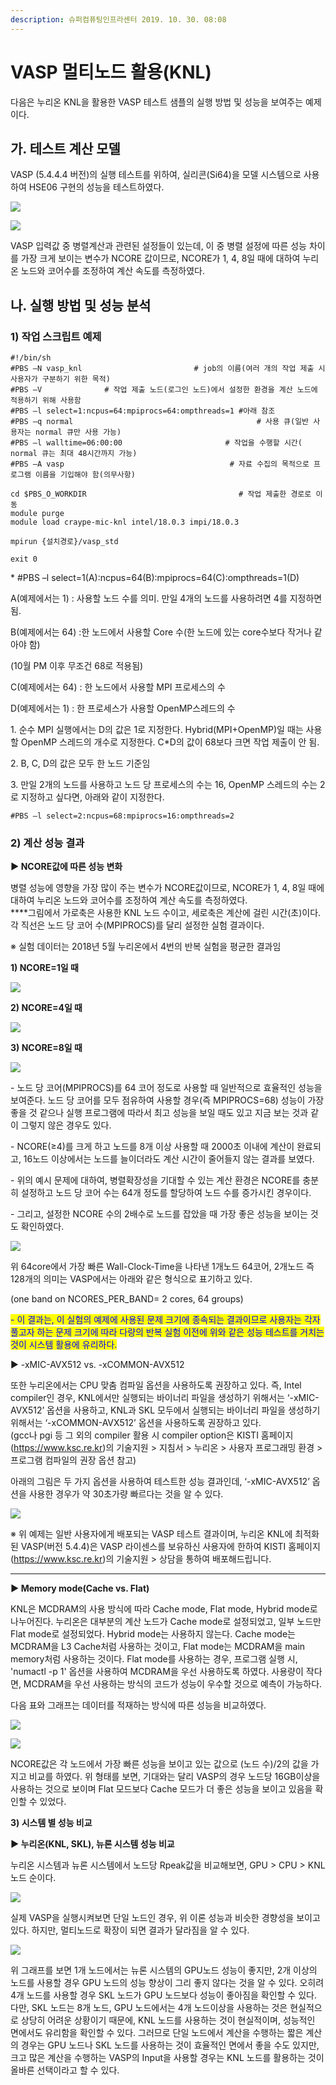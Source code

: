 ```yaml
---
description: 슈퍼컴퓨팅인프라센터 2019. 10. 30. 08:08
---
```


# VASP 멀티노드 활용(KNL)

다음은 누리온 KNL을 활용한 VASP 테스트 샘플의 실행 방법 및 성능을 보여주는 예제이다.



## **가. 테스트 계산 모델**

VASP (5.4.4.4 버전)의 실행 테스트를 위하여, 실리콘(Si64)을 모델 시스템으로 사용하여 HSE06 구현의 성능을 테스트하였다.

![](../../../.gitbook/assets/vasp\_knl\_test\_model.png)

![](../../../.gitbook/assets/995662385DB8C1BE18.png)

VASP 입력값 중 병렬계산과 관련된 설정들이 있는데, 이 중 병렬 설정에 따른 성능 차이를 가장 크게 보이는 변수가 NCORE 값이므로, NCORE가 1, 4, 8일 때에 대하여 누리온 노드와 코어수를 조정하여 계산 속도를 측정하였다.



## **나. 실행 방법 및 성능 분석**

### **1) 작업 스크립트 예제**

```
#!/bin/sh
#PBS –N vasp_knl                         # job의 이름(여러 개의 작업 제출 시 사용자가 구분하기 위한 목적)
#PBS –V              # 작업 제출 노드(로그인 노드)에서 설정한 환경을 계산 노드에 적용하기 위해 사용함
#PBS –l select=1:ncpus=64:mpiprocs=64:ompthreads=1 #아래 참조
#PBS –q normal                                         # 사용 큐(일반 사용자는 normal 큐만 사용 가능)
#PBS –l walltime=06:00:00                       # 작업을 수행할 시간( normal 큐는 최대 48시간까지 가능)
#PBS –A vasp                                     # 자료 수집의 목적으로 프로그램 이름을 기입해야 함(의무사항)
 
cd $PBS_O_WORKDIR                                  # 작업 제출한 경로로 이동
module purge
module load craype-mic-knl intel/18.0.3 impi/18.0.3
 
mpirun {설치경로}/vasp_std
 
exit 0
```

\* #PBS –l select=1(A):ncpus=64(B):mpiprocs=64(C):ompthreads=1(D)

A(예제에서는 1) : 사용할 노드 수를 의미. 만일 4개의 노드를 사용하려면 4를 지정하면 됨.

B(예제에서는 64) :한 노드에서 사용할 Core 수(한 노드에 있는 core수보다 작거나 같아야 함)

(10월 PM 이후 무조건 68로 적용됨)

C(예제에서는 64) : 한 노드에서 사용할 MPI 프로세스의 수

D(예제에서는 1) : 한 프로세스가 사용할 OpenMP스레드의 수

1\. 순수 MPI 실행에서는 D의 값은 1로 지정한다. Hybrid(MPI+OpenMP)일 때는 사용할 OpenMP 스레드의 개수로 지정한다. C\*D의 값이 68보다 크면 작업 제출이 안 됨.

2\. B, C, D의 값은 모두 한 노드 기준임

3\. 만일 2개의 노드를 사용하고 노드 당 프로세스의 수는 16, OpenMP 스레드의 수는 2로 지정하고 싶다면, 아래와 같이 지정한다.

```
#PBS –l select=2:ncpus=68:mpiprocs=16:ompthreads=2
```



### **2) 계산 성능 결과**

**▶ NCORE값에 따른 성능 변화**

병렬 성능에 영향을 가장 많이 주는 변수가 NCORE값이므로, NCORE가 1, 4, 8일 때에 대하여 누리온 노드와 코어수를 조정하여 계산 속도를 측정하였다.\
****그림에서 가로축은 사용한 KNL 노드 수이고, 세로축은 계산에 걸린 시간(초)이다. 각 직선은 노드 당 코어 수(MPIPROCS)를 달리 설정한 실험 결과이다.

※ 실험 데이터는 2018년 5월 누리온에서 4번의 반복 실험을 평균한 결과임

**1) NCORE=1일 때**

![](../../../.gitbook/assets/9984E33C5DBB92D30C.png)

**2) NCORE=4일 때**

![](../../../.gitbook/assets/99A4D03E5DBB92A00A.png)

**3) NCORE=8일 때**

![](../../../.gitbook/assets/993C03415DBBD7E306.png)

\- 노드 당 코어(MPIPROCS)를 64 코어 정도로 사용할 때 일반적으로 효율적인 성능을 보여준다. 노드 당 코어를 모두 점유하여 사용할 경우(즉 MPIPROCS=68) 성능이 가장 좋을 것 같으나 실행 프로그램에 따라서 최고 성능을 보일 때도 있고 지금 보는 것과 같이 그렇지 않은 경우도 있다.

\- NCORE(≥4)를 크게 하고 노드를 8개 이상 사용할 때 2000초 이내에 계산이 완료되고, 16노드 이상에서는 노드를 늘이더라도 계산 시간이 줄어들지 않는 결과를 보였다.

\- 위의 예시 문제에 대하여, 병렬확장성을 기대할 수 있는 계산 환경은 NCORE를 충분히 설정하고 노드 당 코어 수는 64개 정도를 할당하여 노드 수를 증가시킨 경우이다.

\- 그리고, 설정한 NCORE 수의 2배수로 노드를 잡았을 때 가장 좋은 성능을 보이는 것도 확인하였다.

![](../../../.gitbook/assets/vasp\_knl\_test\_result\_t.png)

위 64core에서 가장 빠른 Wall-Clock-Time을 나타낸 1개노드 64코어, 2개노드 즉 128개의 의미는 VASP에서는 아래와 같은 형식으로 표기하고 있다.

(one band on NCORES\_PER\_BAND= 2 cores, 64 groups)

<mark style="color:blue;">- 이 결과는, 이 실험의 예제에 사용된 문제 크기에 종속되는 결과이므로 사용자는 각자 풀고자 하는 문제 크기에 따라 다량의 반복 실험 이전에 위와 같은 성능 테스트를 거치는 것이 시스템 활용에 유리하다.</mark>



▶ -xMIC-AVX512 vs. -xCOMMON-AVX512

또한 누리온에서는 CPU 맞춤 컴파일 옵션을 사용하도록 권장하고 있다. 즉, Intel compiler인 경우, KNL에서만 실행되는 바이너리 파일을 생성하기 위해서는 ‘-xMIC-AVX512’ 옵션을 사용하고, KNL과 SKL 모두에서 실행되는 바이너리 파일을 생성하기 위해서는 ‘-xCOMMON-AVX512’ 옵션을 사용하도록 권장하고 있다.\
(gcc나 pgi 등 그 외의 compiler 활용 시 compiler option은 KISTI 홈페이지 (https://www.ksc.re.kr)의 기술지원 > 지침서 > 누리온 > 사용자 프로그래밍 환경 > 프로그램 컴파일의 권장 옵션 참고)

아래의 그림은 두 가지 옵션을 사용하여 테스트한 성능 결과인데, ‘-xMIC-AVX512’ 옵션을 사용한 경우가 약 30초가량 빠르다는 것을 알 수 있다.

![](../../../.gitbook/assets/99F111435DB8C2DF18.png)

※ 위 예제는 일반 사용자에게 배포되는 VASP 테스트 결과이며, 누리온 KNL에 최적화된 VASP(버전 5.4.4)은 VASP 라이센스를 보유하신 사용자에 한하여 KISTI 홈페이지 (https://www.ksc.re.kr)의 기술지원 > 상담을 통하여 배포해드립니다.

****

**▶ Memory mode(Cache vs. Flat)**

KNL은 MCDRAM의 사용 방식에 따라 Cache mode, Flat mode, Hybrid mode로 나누어진다. 누리온은 대부분의 계산 노드가 Cache mode로 설정되었고, 일부 노드만 Flat mode로 설정되었다. Hybrid mode는 사용하지 않는다. Cache mode는 MCDRAM을 L3 Cache처럼 사용하는 것이고, Flat mode는 MCDRAM을 main memory처럼 사용하는 것이다. Flat mode를 사용하는 경우, 프로그램 실행 시, 'numactl -p 1' 옵션을 사용하여 MCDRAM을 우선 사용하도록 하였다. 사용량이 작다면, MCDRAM을 우선 사용하는 방식의 코드가 성능이 우수할 것으로 예측이 가능하다.

다음 표와 그래프는 데이터를 적재하는 방식에 따른 성능을 비교하였다.

![](../../../.gitbook/assets/vasp\_knl\_cache\_vs\_flat\_result.png)

![](../../../.gitbook/assets/99EB5A4B5DBB962115.png)

NCORE값은 각 노드에서 가장 빠른 성능을 보이고 있는 값으로 (노드 수)/2의 값을 가지고 비교를 하였다. 위 형태를 보면, 기대와는 달리 VASP의 경우 노드당 16GB이상을 사용하는 것으로 보이며 Flat 모드보다 Cache 모드가 더 좋은 성능을 보이고 있음을 확인할 수 있었다.



**3) 시스템 별 성능 비교**

**▶ 누리온(KNL, SKL), 뉴론 시스템 성능 비교**

누리온 시스템과 뉴론 시스템에서 노드당 Rpeak값을 비교해보면, GPU > CPU > KNL 노드 순이다.

![](../../../.gitbook/assets/vasp\_knl\_skl\_gpu\_rpeak\_compair.png)

실제 VASP을 실행시켜보면 단일 노드인 경우, 위 이론 성능과 비슷한 경향성을 보이고 있다. 하지만, 멀티노드로 확장이 되면 결과가 달라짐을 알 수 있다.

![](../../../.gitbook/assets/99E4A1505DBB971619.png)

위 그래프를 보면 1개 노드에서는 뉴론 시스템의 GPU노드 성능이 좋지만, 2개 이상의 노드를 사용할 경우 GPU 노드의 성능 향상이 그리 좋지 않다는 것을 알 수 있다. 오히려 4개 노드를 사용할 경우 SKL 노드가 GPU 노드보다 성능이 좋아짐을 확인할 수 있다. 다만, SKL 노드는 8개 노드, GPU 노드에서는 4개 노드이상을 사용하는 것은 현실적으로 상당히 어려운 상황이기 때문에, KNL 노드를 사용하는 것이 현실적이며, 성능적인 면에서도 유리함을 확인할 수 있다. 그러므로 단일 노드에서 계산을 수행하는 짧은 계산의 경우는 GPU 노드나 SKL 노드를 사용하는 것이 효율적인 면에서 좋을 수도 있지만, 크고 많은 계산을 수행하는 VASP의 Input을 사용할 경우는 KNL 노드를 활용하는 것이 올바른 선택이라고 할 수 있다.
